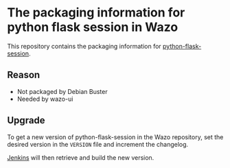 # The packaging information for python flask session in Wazo

This repository contains the packaging information for
[python-flask-session](https://github.com/fengsp/flask-session).

## Reason

* Not packaged by Debian Buster
* Needed by wazo-ui

## Upgrade

To get a new version of python-flask-session in the Wazo repository, set the
desired version in the `VERSION` file and increment the changelog.

[Jenkins](https://jenkins.wazo.community) will then retrieve and build the new version.
